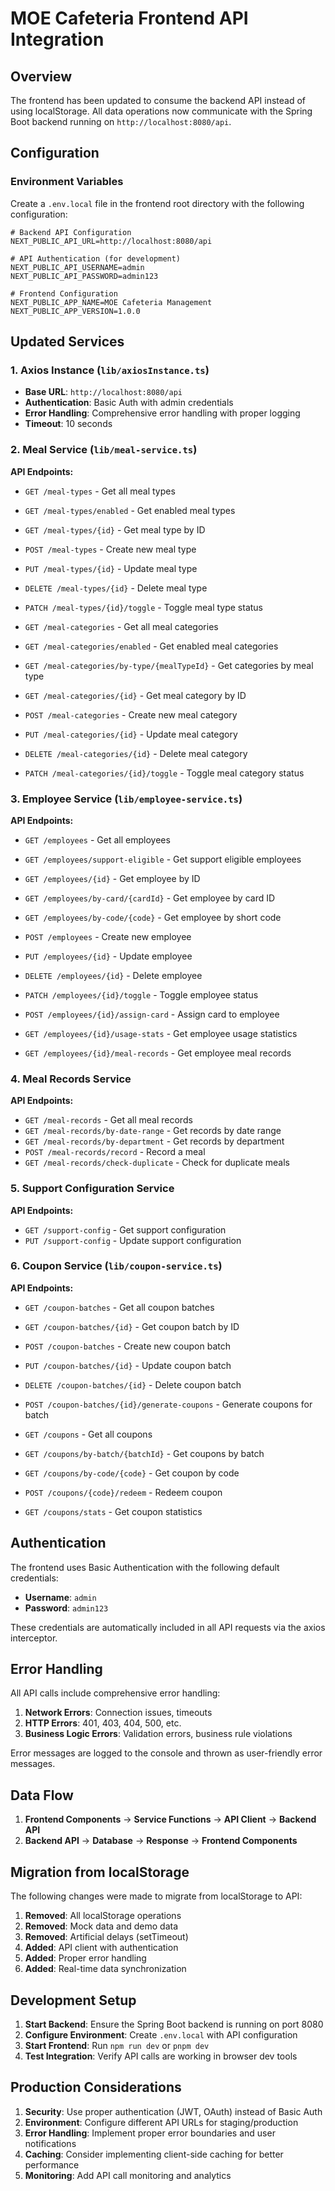 # MOE Cafeteria Frontend API Integration

## Overview

The frontend has been updated to consume the backend API instead of using localStorage. All data operations now communicate with the Spring Boot backend running on `http://localhost:8080/api`.

## Configuration

### Environment Variables

Create a `.env.local` file in the frontend root directory with the following configuration:

```env
# Backend API Configuration
NEXT_PUBLIC_API_URL=http://localhost:8080/api

# API Authentication (for development)
NEXT_PUBLIC_API_USERNAME=admin
NEXT_PUBLIC_API_PASSWORD=admin123

# Frontend Configuration
NEXT_PUBLIC_APP_NAME=MOE Cafeteria Management
NEXT_PUBLIC_APP_VERSION=1.0.0
```

## Updated Services

### 1. Axios Instance (`lib/axiosInstance.ts`)

- **Base URL**: `http://localhost:8080/api`
- **Authentication**: Basic Auth with admin credentials
- **Error Handling**: Comprehensive error handling with proper logging
- **Timeout**: 10 seconds

### 2. Meal Service (`lib/meal-service.ts`)

**API Endpoints:**
- `GET /meal-types` - Get all meal types
- `GET /meal-types/enabled` - Get enabled meal types
- `GET /meal-types/{id}` - Get meal type by ID
- `POST /meal-types` - Create new meal type
- `PUT /meal-types/{id}` - Update meal type
- `DELETE /meal-types/{id}` - Delete meal type
- `PATCH /meal-types/{id}/toggle` - Toggle meal type status

- `GET /meal-categories` - Get all meal categories
- `GET /meal-categories/enabled` - Get enabled meal categories
- `GET /meal-categories/by-type/{mealTypeId}` - Get categories by meal type
- `GET /meal-categories/{id}` - Get meal category by ID
- `POST /meal-categories` - Create new meal category
- `PUT /meal-categories/{id}` - Update meal category
- `DELETE /meal-categories/{id}` - Delete meal category
- `PATCH /meal-categories/{id}/toggle` - Toggle meal category status

### 3. Employee Service (`lib/employee-service.ts`)

**API Endpoints:**
- `GET /employees` - Get all employees
- `GET /employees/support-eligible` - Get support eligible employees
- `GET /employees/{id}` - Get employee by ID
- `GET /employees/by-card/{cardId}` - Get employee by card ID
- `GET /employees/by-code/{code}` - Get employee by short code
- `POST /employees` - Create new employee
- `PUT /employees/{id}` - Update employee
- `DELETE /employees/{id}` - Delete employee
- `PATCH /employees/{id}/toggle` - Toggle employee status
- `POST /employees/{id}/assign-card` - Assign card to employee

- `GET /employees/{id}/usage-stats` - Get employee usage statistics
- `GET /employees/{id}/meal-records` - Get employee meal records

### 4. Meal Records Service

**API Endpoints:**
- `GET /meal-records` - Get all meal records
- `GET /meal-records/by-date-range` - Get records by date range
- `GET /meal-records/by-department` - Get records by department
- `POST /meal-records/record` - Record a meal
- `GET /meal-records/check-duplicate` - Check for duplicate meals

### 5. Support Configuration Service

**API Endpoints:**
- `GET /support-config` - Get support configuration
- `PUT /support-config` - Update support configuration

### 6. Coupon Service (`lib/coupon-service.ts`)

**API Endpoints:**
- `GET /coupon-batches` - Get all coupon batches
- `GET /coupon-batches/{id}` - Get coupon batch by ID
- `POST /coupon-batches` - Create new coupon batch
- `PUT /coupon-batches/{id}` - Update coupon batch
- `DELETE /coupon-batches/{id}` - Delete coupon batch
- `POST /coupon-batches/{id}/generate-coupons` - Generate coupons for batch

- `GET /coupons` - Get all coupons
- `GET /coupons/by-batch/{batchId}` - Get coupons by batch
- `GET /coupons/by-code/{code}` - Get coupon by code
- `POST /coupons/{code}/redeem` - Redeem coupon
- `GET /coupons/stats` - Get coupon statistics

## Authentication

The frontend uses Basic Authentication with the following default credentials:
- **Username**: `admin`
- **Password**: `admin123`

These credentials are automatically included in all API requests via the axios interceptor.

## Error Handling

All API calls include comprehensive error handling:

1. **Network Errors**: Connection issues, timeouts
2. **HTTP Errors**: 401, 403, 404, 500, etc.
3. **Business Logic Errors**: Validation errors, business rule violations

Error messages are logged to the console and thrown as user-friendly error messages.

## Data Flow

1. **Frontend Components** → **Service Functions** → **API Client** → **Backend API**
2. **Backend API** → **Database** → **Response** → **Frontend Components**

## Migration from localStorage

The following changes were made to migrate from localStorage to API:

1. **Removed**: All localStorage operations
2. **Removed**: Mock data and demo data
3. **Removed**: Artificial delays (setTimeout)
4. **Added**: API client with authentication
5. **Added**: Proper error handling
6. **Added**: Real-time data synchronization

## Development Setup

1. **Start Backend**: Ensure the Spring Boot backend is running on port 8080
2. **Configure Environment**: Create `.env.local` with API configuration
3. **Start Frontend**: Run `npm run dev` or `pnpm dev`
4. **Test Integration**: Verify API calls are working in browser dev tools

## Production Considerations

1. **Security**: Use proper authentication (JWT, OAuth) instead of Basic Auth
2. **Environment**: Configure different API URLs for staging/production
3. **Error Handling**: Implement proper error boundaries and user notifications
4. **Caching**: Consider implementing client-side caching for better performance
5. **Monitoring**: Add API call monitoring and analytics 